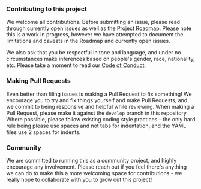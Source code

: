 ### Contributing to this project

We welcome all contributions. Before submitting an issue, please read through currently open issues as well as the [Project Roadmap](ROADMAP.md). Please note this is a work in progress, however we have attempted to document the limitations and caveats in the Roadmap and currently open issues.

We also ask that you be respectful in tone and language, and under no circumstances make inferences based on people's gender, race, nationality, etc. Please take a moment to read our [Code of Conduct](CODE_OF_CONDUCT.md).

### Making Pull Requests

Even better than filing issues is making a Pull Request to fix something! We encourage you to try and fix things yourself and make Pull Requests, and we commit to being responsive and helpful while reviewing. When making a Pull Request, please make it against the `develop` branch in this repository. Where possible, please follow existing coding style practices - the only hard rule being please use spaces and not tabs for indentation, and the YAML files use 2 spaces for indents.

### Community

We are committed to running this as a community project, and highly encourage any involvement. Please reach out if you feel there's anything we can do to make this a more welcoming space for contributions - we really hope to collaborate with you to grow out this project!